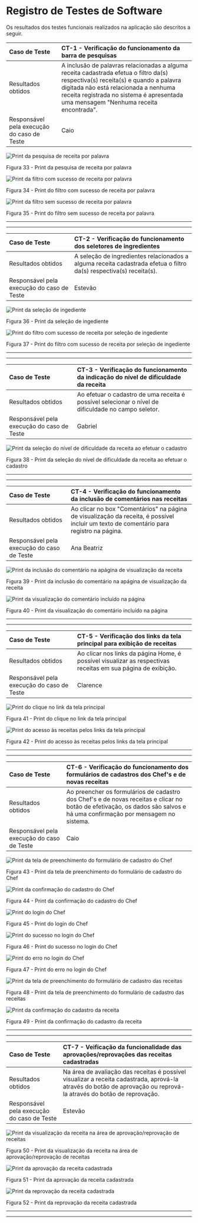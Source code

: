 # Registro de Testes de Software

Os resultados dos testes funcionais realizados na aplicação são descritos a seguir.

|Caso de Teste    | CT-1 - Verificação do funcionamento da barra de pesquisas |
|:---|:---|
| Resultados obtidos | A inclusão de palavras relacionadas a alguma receita cadastrada efetua o filtro da(s) respectiva(s) receita(s) e quando a palavra digitada não está relacionada a nenhuma receita registrada no sistema é apresentada uma mensagem "Nenhuma receita encontrada".  |
| Responsável pela execução do caso de Teste | Caio |


![Print da pesquisa de receita por palavra](../codigo-fonte/img/print_pesquisa_palavra.jpeg)

Figura 33 - Print da pesquisa de receita por palavra


![Print da filtro com sucesso de receita por palavra](../codigo-fonte/img/print_pesquisa_palavra_sucesso.jpeg)

Figura 34 - Print do filtro com sucesso de receita por palavra


![Print da filtro sem sucesso de receita por palavra](../codigo-fonte/img/print_pesquisa_palavra_insucesso.jpeg)

Figura 35 - Print do filtro sem sucesso de receita por palavra


---
---


|Caso de Teste    | CT-2 - Verificação do funcionamento dos seletores de ingredientes |
|:---|:---|
| Resultados obtidos | A seleção de ingredientes relacionados a alguma receita cadastrada efetua o filtro da(s) respectiva(s) receita(s).  |
| Responsável pela execução do caso de Teste | Estevão |


![Print da seleção de ingediente](#)

Figura 36 - Print da seleção de ingediente


![Print do filtro com sucesso de receita por seleção de ingediente](#)

Figura 37 - Print do filtro com sucesso de receita por seleção de ingediente


---
---


|Caso de Teste    | CT-3 - Verificação do funcionamento da indicação do nível de dificuldade da receita |
|:---|:---|
| Resultados obtidos | Ao efetuar o cadastro de uma receita é possível selecionar o nível de dificuldade no campo seletor.  |
| Responsável pela execução do caso de Teste | Gabriel |


![Print da seleção do nível de dificuldade da receita ao efetuar o cadastro](../codigo-fonte/img/nivel_de_dificuldade_da-receita_ct03.jpg)

Figura 38 - Print da seleção do nível de dificuldade da receita ao efetuar o cadastro


---
---


|Caso de Teste    | CT-4 - Verificação do funcionamento da inclusão de comentários nas receitas |
|:---|:---|
| Resultados obtidos | Ao clicar no box "Comentários" na página de visualização da receita, é possível incluir um texto de comentário para registro na página.  |
| Responsável pela execução do caso de Teste | Ana Beatriz |


![Print da inclusão do comentário na apágina de visualização da receita](#)

Figura 39 - Print da inclusão do comentário na apágina de visualização da receita


![Print da visualização do comentário incluído na página](#)

Figura 40 - Print da visualização do comentário incluído na página


---
---


|Caso de Teste    | CT-5 - Verificação dos links da tela principal para exibição de receitas |
|:---|:---|
| Resultados obtidos | Ao clicar nos links da página Home, é possível visualizar as respectivas receitas em sua página de exibição.  |
| Responsável pela execução do caso de Teste | Clarence |


![Print do clique no link da tela principal](../codigo-fonte/img/print_home_acesso_link.jpeg)

Figura 41 - Print do clique no link da tela principal


![Print do acesso às receitas pelos links da tela principal](../codigo-fonte/img/print_visu_receita_pos_click.jpeg)

Figura 42 - Print do acesso às receitas pelos links da tela principal


---
---


|Caso de Teste    | CT-6 - Verificação do funcionamento dos formulários de cadastros dos Chef's e de novas receitas |
|:---|:---|
| Resultados obtidos | Ao preencher os formulários de cadastro dos Chef's e de novas receitas e clicar no botão de efetivação, os dados são salvos e há uma confirmação por mensagem no sistema.  |
| Responsável pela execução do caso de Teste | Caio |

![Print da tela de preenchimento do formulário de cadastro do Chef](../codigo-fonte/img/tela_form_cad_chef_preenchido.jpg)

Figura 43 - Print da tela de preenchimento do formulário de cadastro do Chef


![Print da confirmação do cadastro do Chef](../codigo-fonte/img/conf_aprov_cad_chef.jpeg)

Figura 44 - Print da confirmação do cadastro do Chef


![Print do login do Chef](../codigo-fonte/img/print_login_chef.jpeg)

Figura 45 - Print do login do Chef


![Print do sucesso no login do Chef](../codigo-fonte/img/conf_login_chef.jpeg)

Figura 46 - Print do sucesso no login do Chef


![Print do erro no login do Chef](../codigo-fonte/img/print_falha_login_chef.jpeg)

Figura 47 - Print do erro no login do Chef


![Print da tela de preenchimento do formulário de cadastro das receitas](../codigo-fonte/img/form_cad_receitas_preenchido.jpg)

Figura 48 - Print da tela de preenchimento do formulário de cadastro das receitas


![Print da confirmação do cadastro da receita](../codigo-fonte/img/conf_envio_receita_cad.jpg)

Figura 49 - Print da confirmação do cadastro da receita


---
---

|Caso de Teste    | CT-7 - Veificação da funcionalidade das aprovações/reprovações das receitas cadastradas |
|:---|:---|
| Resultados obtidos | Na área de avaliação das receitas é possível visualizar a receita cadastrada, aprová-la através do botão de aprovação ou reprová-la através do botão de reprovação.  |
| Responsável pela execução do caso de Teste | Estevão |

![Print da visualização da receita na área de aprovação/reprovação de receitas](../codigo-fonte/img/visual_receita_aprovacao.jpg)

Figura 50 - Print da visualização da receita na área de aprovação/reprovação de receitas


![Print da aprovação da receita cadastrada](../codigo-fonte/img/aprovacao_receita_cad.jpg)

Figura 51 - Print da aprovação da receita cadastrada


![Print da reprovação da receita cadastrada](#)

Figura 52 - Print da reprovação da receita cadastrada


---
---
